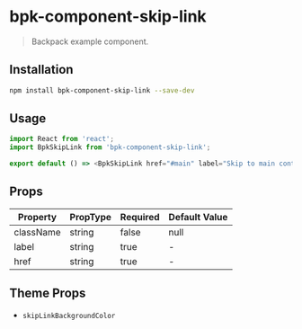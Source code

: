 # bpk-component-skip-link

> Backpack example component.

## Installation

```sh
npm install bpk-component-skip-link --save-dev
```

## Usage

```js
import React from 'react';
import BpkSkipLink from 'bpk-component-skip-link';

export default () => <BpkSkipLink href="#main" label="Skip to main content" />;
```

## Props

| Property  | PropType | Required | Default Value |
| --------- | -------- | -------- | ------------- |
| className | string   | false    | null          |
| label     | string   | true     | -             |
| href      | string   | true     | -             |

## Theme Props

- `skipLinkBackgroundColor`
